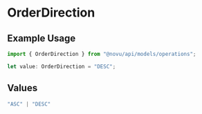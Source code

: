 # OrderDirection

## Example Usage

```typescript
import { OrderDirection } from "@novu/api/models/operations";

let value: OrderDirection = "DESC";
```

## Values

```typescript
"ASC" | "DESC"
```